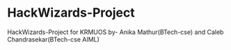 # HackWizards-Project
HackWizards-Project for KRMUOS by- Anika Mathur(BTech-cse) and Caleb Chandrasekar(BTech-cse AIML)
